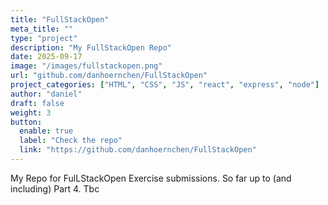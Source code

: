 ```yaml
---
title: "FullStackOpen"
meta_title: ""
type: "project"
description: "My FullStackOpen Repo"
date: 2025-09-17
image: "/images/fullstackopen.png"
url: "github.com/danhoernchen/FullStackOpen"
project_categories: ["HTML", "CSS", "JS", "react", "express", "node"]
author: "daniel"
draft: false
weight: 3
button:
  enable: true
  label: "Check the repo"
  link: "https://github.com/danhoernchen/FullStackOpen"
---
```


My Repo for FulLStackOpen Exercise submissions.
So far up to (and including) Part 4.
Tbc
